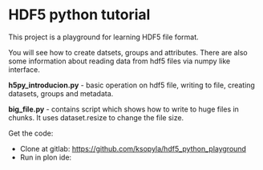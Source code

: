 # HDF5 python tutorial

This project is a playground for learning HDF5 file format.


You will see how to create datsets, groups and attributes.
There are also some information about reading data from hdf5 files via numpy like
interface.

**h5py_introducion.py** - basic operation on hdf5 file, writing to file, creating datasets, 
groups and metadata.

**big_file.py** - contains script which shows how to write to huge files in chunks.
It uses dataset.resize to change the file size.



Get the code:
* Clone at gitlab: https://github.com/ksopyla/hdf5_python_playground
* Run in plon ide: 